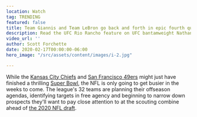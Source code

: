 ```yaml
---
location: Watch
tag: TRENDING
featured: false
title: Team Giannis and Team LeBron go back and forth in epic fourth quarter
description: Read the UFC Rio Rancho feature on UFC bantamweight Nathaniel Wood
video_url: ''
author: Scott Forchette
date: 2020-02-17T00:00:00-06:00
hero_image: "/src/assets/content/images/i-2.jpg"

---
```

While the [Kansas City Chiefs](https://www.espn.com/nfl/team/_/name/kc/kansas-city-chiefs) and [San Francisco 49ers](https://www.espn.com/nfl/team/_/name/sf/san-francisco-49ers) might just have finished a thrilling [Super Bowl](https://www.espn.com/nfl/super-bowl/), the NFL is only going to get busier in the weeks to come. The league's 32 teams are planning their offseason agendas, identifying targets in free agency and beginning to narrow down prospects they'll want to pay close attention to at the scouting combine ahead of [the 2020 NFL draft](https://www.espn.com/nfl/draft/news).